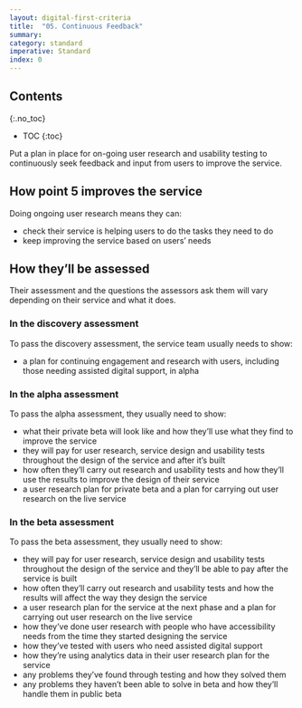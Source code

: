 ```yaml
---
layout: digital-first-criteria
title:  "05. Continuous Feedback"
summary:
category: standard
imperative: Standard
index: 0
---
```


## Contents
{:.no_toc}
* TOC
{:toc}
<!--TOC max3-->

Put a plan in place for on-going user research and usability testing to continuously seek feedback and input from users to improve the service.

## How point 5 improves the service

Doing ongoing user research means they can:

* check their service is helping users to do the tasks they need to do
* keep improving the service based on users’ needs

## How they’ll be assessed

Their assessment and the questions the assessors ask them will vary depending on their service and what it does.

### In the discovery assessment
To pass the discovery assessment, the service team usually needs to show:

* a plan for continuing engagement and research with users, including those needing assisted digital support, in alpha

### In the alpha assessment

To pass the alpha assessment, they usually need to show:

* what their private beta will look like and how they’ll use what they find to improve the service
* they will pay for user research, service design and usability tests throughout the design of the service and after it’s built
* how often they’ll carry out research and usability tests and how they’ll use the results to improve the design of their service
* a user research plan for private beta and a plan for carrying out user research on the live service

### In the beta assessment

To pass the beta assessment, they usually need to show:

* they will pay for user research, service design and usability tests throughout the design of the service and they’ll be able to pay after the service is built
* how often they’ll carry out research and usability tests and how the results will affect the way they design the service
* a user research plan for the service at the next phase and a plan for carrying out user research on the live service
* how they’ve done user research with people who have accessibility needs from the time they started designing the service
* how they’ve tested with users who need assisted digital support
* how they’re using analytics data in their user research plan for the service
* any problems they’ve found through testing and how they solved them
* any problems they haven’t been able to solve in beta and how they’ll handle them in public beta
